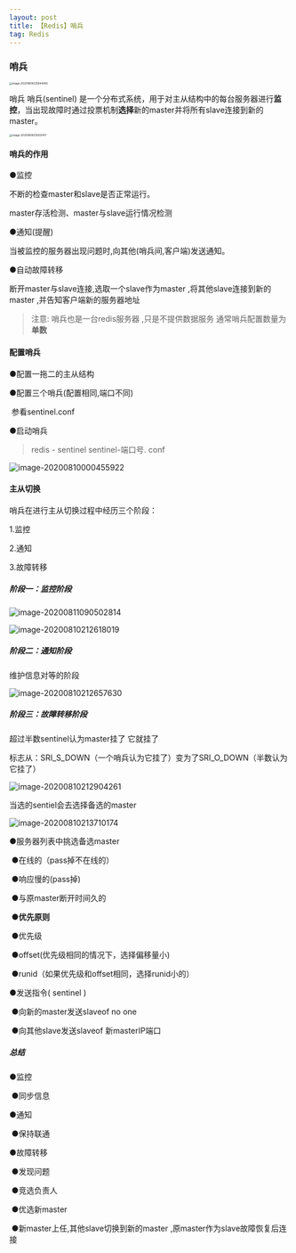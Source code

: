 ```yaml
---
layout: post
title: 【Redis】哨兵
tag: Redis
---
```


### 哨兵

<img src="https://gitee.com/XiaoShenKeHeBen/Static/raw/master/image-20200809235844945.png" alt="image-20200809235844945" style="zoom:33%;" />

哨兵 
哨兵(sentinel) 是一个分布式系统，用于对主从结构中的每台服务器进行**监控**，当出现故障时通过投票机制**选择**新的master并将所有slave连接到新的master。 

<img src="https://gitee.com/XiaoShenKeHeBen/Static/raw/master/image-20200809235931417.png" alt="image-20200809235931417" style="zoom:33%;" />

#### **哨兵的作用**

●监控

不断的检查master和slave是否正常运行。

master存活检测、master与slave运行情况检测

●通知(提醒)

当被监控的服务器出现问题时,向其他(哨兵间,客户端)发送通知。

●自动故障转移

断开master与slave连接,选取一个slave作为master ,将其他slave连接到新的master ,并告知客户端新的服务器地址

> 注意:
> 哨兵也是一台redis服务器 ,只是不提供数据服务
> 通常哨兵配置数量为**单数**

#### 配置哨兵

●配置一拖二的主从结构

●配置三个哨兵(配置相同,端口不同)

​		参看sentinel.conf

●启动哨兵

> redis - sentinel sentinel-端口号. conf

![image-20200810000455922](https://gitee.com/XiaoShenKeHeBen/Static/raw/master/image-20200810000455922.png)

#### 主从切换

哨兵在进行主从切换过程中经历三个阶段：

1.监控

2.通知

3.故障转移

##### 阶段一：监控阶段

![image-20200811090502814](https://gitee.com/XiaoShenKeHeBen/Static/raw/master/image-20200811090502814.png)

![image-20200810212618019](https://gitee.com/XiaoShenKeHeBen/Static/raw/master/image-20200810212618019.png)

##### 阶段二：通知阶段

维护信息对等的阶段

![image-20200810212657630](https://gitee.com/XiaoShenKeHeBen/Static/raw/master/image-20200810212657630.png)

##### 阶段三：故障转移阶段

超过半数sentinel认为master挂了 它就挂了

标志从：SRI_S_DOWN（一个哨兵认为它挂了）变为了SRI_O_DOWN（半数认为它挂了）

![image-20200810212904261](https://gitee.com/XiaoShenKeHeBen/Static/raw/master/image-20200810212904261.png)

当选的sentiel会去选择备选的master

![image-20200810213710174](https://gitee.com/XiaoShenKeHeBen/Static/raw/master/image-20200810213710174.png)

●服务器列表中挑选备选master

​		●在线的（pass掉不在线的）

​		●响应慢的(pass掉)

​		●与原master断开时间久的

​		●**优先原则**

​				●优先级

​				●offset(优先级相同的情况下，选择偏移量小)

​				●runid（如果优先级和offset相同，选择runid小的）

●发送指令( sentinel )

​		●向新的master发送slaveof no one

​		●向其他slave发送slaveof 新masterIP端口

##### 总结

●监控

​	   ●同步信息

●通知

​       ●保持联通

●故障转移

​      ●发现问题

​      ●竞选负责人

​	  ●优选新master

​      ●新master上任,其他slave切换到新的master ,原master作为slave故障恢复后连接
